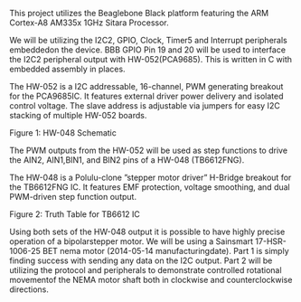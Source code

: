 This project utilizes the Beaglebone Black platform featuring the ARM Cortex-A8 AM335x 1GHz Sitara Processor.  

We will be utilizing the I2C2, GPIO, Clock, Timer5 and Interrupt peripherals embeddedon the device. BBB  GPIO  Pin  19  and  20  will  be  used  to  interface  the  I2C2  peripheral  output  with  HW-052(PCA9685). This is written in C with embedded assembly in places.  

The HW-052 is a I2C addressable, 16-channel, PWM generating breakout for the PCA9685IC. It features external driver power delivery and isolated control voltage. The slave address is adjustable via jumpers for easy I2C stacking of multiple HW-052 boards.

Figure 1:  HW-048 Schematic

The  PWM  outputs  from  the  HW-052  will  be  used  as  step  functions  to  drive  the  AIN2,  AIN1,BIN1, and BIN2 pins of a HW-048 (TB6612FNG). 

The HW-048 is a Polulu-clone ”stepper motor driver” H-Bridge  breakout  for  the  TB6612FNG  IC.  It  features  EMF  protection,  voltage  smoothing,  and  dual PWM-driven step function output.

Figure 2:  Truth Table for TB6612 IC

Using both sets of the HW-048 output it is possible to have highly precise operation of a bipolarstepper motor.  We will be using a Sainsmart 17-HSR-1006-25 BET nema motor (2014-05-14 manufacturingdate). Part 1 is simply finding success with sending any data on the I2C output. Part 2 will be utilizing the protocol and peripherals to demonstrate controlled rotational movementof the NEMA motor shaft both in clockwise and counterclockwise directions.
